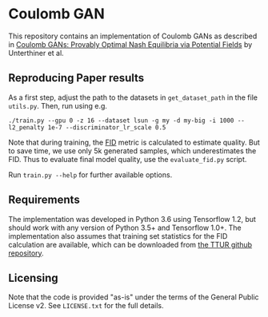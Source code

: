 # Coulomb GAN

This repository contains an implementation of Coulomb GANs as described in [Coulomb GANs: Provably Optimal Nash Equilibria via Potential Fields](https://arxiv.org/abs/1708.08819) by Unterthiner et al.

## Reproducing Paper results
As a first step, adjust the path to the datasets in `get_dataset_path` in the file `utils.py`.
Then, run using e.g.

    ./train.py --gpu 0 -z 16 --dataset lsun -g my -d my-big -i 1000 --l2_penalty 1e-7 --discriminator_lr_scale 0.5

Note that during training, the [FID](https://arxiv.org/abs/1706.08500) metric is calculated to estimate quality. But to save time, we use only 5k generated samples, which underestimates the FID. Thus to evaluate final model quality, use the `evaluate_fid.py` script.

Run `train.py --help` for further available options.

## Requirements
The implementation was developed in Python 3.6 using Tensorflow 1.2, but should work with any version of Python 3.5+ and Tensorflow 1.0+.
The implementation also assumes that training set statistics for the FID calculation are available, which can be downloaded from [the TTUR github repository](https://github.com/bioinf-jku/TTUR).

## Licensing
Note that the code is provided "as-is" under the terms of the General Public License v2. See `LICENSE.txt` for the full details.
